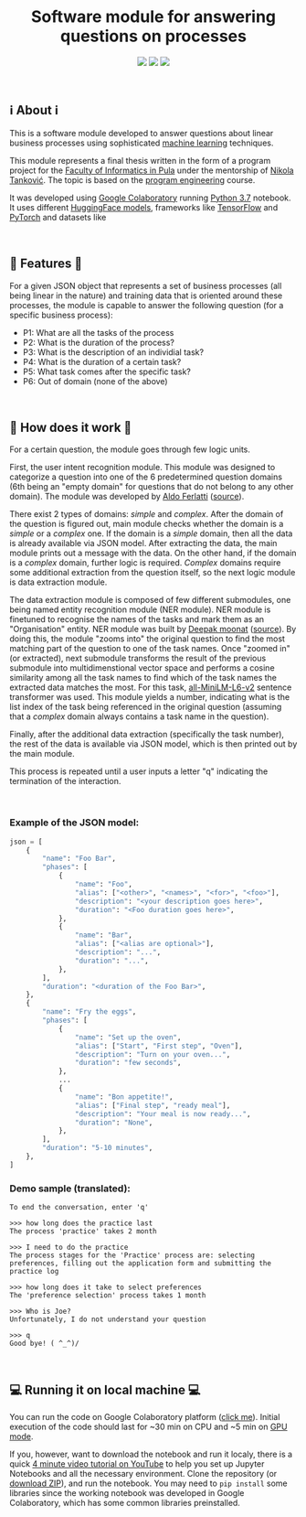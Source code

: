<h1 align="center"> Software module for answering questions on processes </h1>

<div align="center">

[![](https://img.shields.io/badge/Open%20in%20collab-gray?style=for-the-badge&logo=google%20colab)](https://colab.research.google.com/drive/1kk07RGPRDV3LaoGbzccBKV6YowgcrYNm?usp=sharing)
[![](https://img.shields.io/badge/python-3670A0?style=for-the-badge&logo=python&logoColor=ffdd54)](https://www.python.org/)
[![](https://img.shields.io/badge/%F0%9F%A4%97%20HuggingFace-white?style=for-the-badge)](https://huggingface.co/)

</div>

<br />

## **:information_source: About :information_source:**

This is a software module developed to answer questions about linear business processes using sophisticated [machine learning](https://en.wikipedia.org/wiki/Machine_learning) techniques.

This module represents a final thesis written in the form of a program project for the [Faculty of Informatics in Pula](https://fipu.unipu.hr/) under the mentorship of [Nikola Tanković](https://www.tankovic.me/). The topic is based on the [program engineering](https://ntankovic.unipu.hr/pi) course.

It was developed using [Google Colaboratory](https://colab.research.google.com/) running [Python 3.7](https://www.python.org/downloads/release/python-370/) notebook. It uses different [HuggingFace models](https://huggingface.co/models), frameworks like [TensorFlow](https://www.tensorflow.org/) and [PyTorch](https://pytorch.org/) and datasets like

<br />

## **:scroll: Features :scroll:**

For a given JSON object that represents a set of business processes (all being linear in the nature) and training data that is oriented around these processes, the module is capable to answer the following question (for a specific business process):

-   P1: What are all the tasks of the process
-   P2: What is the duration of the process?
-   P3: What is the description of an individial task?
-   P4: What is the duration of a certain task?
-   P5: What task comes after the specific task?
-   P6: Out of domain (none of the above)

<br />

## **:robot: How does it work :robot:**

For a certain question, the module goes through few logic units.

First, the user intent recognition module. This module was designed to categorize a question into one of the 6 predetermined question domains (6th being an "empty domain" for questions that do not belong to any other domain). The module was developed by [Aldo Ferlatti](https://github.com/AldoF95) ([source](https://github.com/AldoF95/intent_recognition_masters_thesis)).

There exist 2 types of domains: _simple_ and _complex_. After the domain of the question is figured out, main module checks whether the domain is a _simple_ or a _complex_ one. If the domain is a _simple_ domain, then all the data is already available via JSON model. After extracting the data, the main module prints out a message with the data. On the other hand, if the domain is a _complex_ domain, further logic is required. _Complex_ domains require some additional extraction from the question itself, so the next logic module is data extraction module.

The data extraction module is composed of few different submodules, one being named entity recognition module (NER module). NER module is finetuned to recognise the names of the tasks and mark them as an "Organisation" entity. NER module was built by [Deepak moonat](https://github.com/dmoonat) ([source](https://github.com/dmoonat/Named-Entity-Recognition/blob/main/Fine_tune_NER.ipynb)). By doing this, the module "zooms into" the original question to find the most matching part of the question to one of the task names. Once "zoomed in" (or extracted), next submodule transforms the result of the previous submodule into multidimenstional vector space and performs a cosine similarity among all the task names to find which of the task names the extracted data matches the most. For this task, [all-MiniLM-L6-v2](https://huggingface.co/sentence-transformers/all-MiniLM-L6-v2) sentence transformer was used. This module yields a number, indicating what is the list index of the task being referenced in the original question (assuming that a _complex_ domain always contains a task name in the question).

Finally, after the additional data extraction (specifically the task number), the rest of the data is available via JSON model, which is then printed out by the main module.

This process is repeated until a user inputs a letter "q" indicating the termination of the interaction.

<br />

### Example of the JSON model:

```py
json = [
    {
        "name": "Foo Bar",
        "phases": [
            {
                "name": "Foo",
                "alias": ["<other>", "<names>", "<for>", "<foo>"],
                "description": "<your description goes here>",
                "duration": "<Foo duration goes here>",
            },
            {
                "name": "Bar",
                "alias": ["<alias are optional>"],
                "description": "...",
                "duration": "...",
            },
        ],
        "duration": "<duration of the Foo Bar>",
    },
    {
        "name": "Fry the eggs",
        "phases": [
            {
                "name": "Set up the oven",
                "alias": ["Start", "First step", "Oven"],
                "description": "Turn on your oven...",
                "duration": "few seconds",
            },
            ...
            {
                "name": "Bon appetite!",
                "alias": ["Final step", "ready meal"],
                "description": "Your meal is now ready...",
                "duration": "None",
            },
        ],
        "duration": "5-10 minutes",
    },
]
```

### Demo sample (translated):

```
To end the conversation, enter 'q'

>>> how long does the practice last
The process 'practice' takes 2 month

>>> I need to do the practice
The process stages for the 'Practice' process are: selecting preferences, filling out the application form and submitting the practice log

>>> how long does it take to select preferences
The 'preference selection' process takes 1 month

>>> Who is Joe?
Unfortunately, I do not understand your question

>>> q
Good bye! ( ^_^)/
```

<br />

## **:computer: Running it on local machine :computer:**

You can run the code on Google Colaboratory platform ([click me](https://colab.research.google.com/drive/1kk07RGPRDV3LaoGbzccBKV6YowgcrYNm?usp=sharing)). Initial execution of the code should last for ~30 min on CPU and ~5 min on [GPU mode](https://www.tutorialspoint.com/google_colab/google_colab_using_free_gpu.htm).

If you, however, want to download the notebook and run it localy, there is a quick [4 minute video tutorial on YouTube](https://www.youtube.com/watch?v=h1sAzPojKMg) to help you set up Jupyter Notebooks and all the necessary environment. Clone the repository (or [download ZIP](https://codeload.github.com/rkrstacic/Software-module-for-answering-questions-on-processes/zip/refs/heads/main)), and run the notebook. You may need to `pip install` some libraries since the working notebook was developed in Google Colaboratory, which has some common libraries preinstalled.
